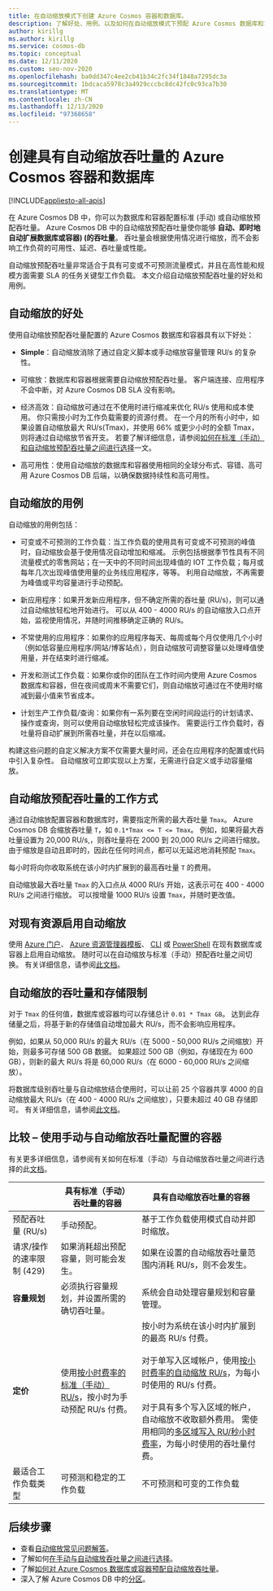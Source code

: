 ```yaml
---
title: 在自动缩放模式下创建 Azure Cosmos 容器和数据库。
description: 了解好处、用例、以及如何在自动缩放模式下预配 Azure Cosmos 数据库和容器。
author: kirillg
ms.author: kirillg
ms.service: cosmos-db
ms.topic: conceptual
ms.date: 12/11/2020
ms.custom: seo-nov-2020
ms.openlocfilehash: ba0dd347c4ee2cb41b34c2fc34f1848a7295dc3a
ms.sourcegitcommit: 1bdcaca5978c3a4929cccbc8dc42fc0c93ca7b30
ms.translationtype: MT
ms.contentlocale: zh-CN
ms.lasthandoff: 12/13/2020
ms.locfileid: "97368658"
---
```

# <a name="create-azure-cosmos-containers-and-databases-with-autoscale-throughput"></a>创建具有自动缩放吞吐量的 Azure Cosmos 容器和数据库
[!INCLUDE[appliesto-all-apis](includes/appliesto-all-apis.md)]

在 Azure Cosmos DB 中，你可以为数据库和容器配置标准 (手动) 或自动缩放预配吞吐量。 Azure Cosmos DB 中的自动缩放预配吞吐量使你能够 **自动、即时地自动扩展数据库或容器)  (的吞吐量**。 吞吐量会根据使用情况进行缩放，而不会影响工作负荷的可用性、延迟、吞吐量或性能。

自动缩放预配吞吐量非常适合于具有可变或不可预测流量模式，并且在高性能和规模方面需要 SLA 的任务关键型工作负载。 本文介绍自动缩放预配吞吐量的好处和用例。

## <a name="benefits-of-autoscale"></a>自动缩放的好处

使用自动缩放预配吞吐量配置的 Azure Cosmos 数据库和容器具有以下好处：

* **Simple**：自动缩放消除了通过自定义脚本或手动缩放容量管理 RU/s 的复杂性。 

* 可缩放：数据库和容器根据需要自动缩放预配吞吐量。 客户端连接、应用程序不会中断，对 Azure Cosmos DB SLA 没有影响。

* 经济高效：自动缩放可通过在不使用时进行缩减来优化 RU/s 使用和成本使用。 你只需按小时为工作负载需要的资源付费。 在一个月的所有小时中，如果设置自动缩放最大 RU/s(Tmax)，并使用 66% 或更少小时的全额 Tmax，则将通过自动缩放节省开支。 若要了解详细信息，请参阅[如何在标准（手动）和自动缩放预配吞吐量之间进行选择](how-to-choose-offer.md)一文。

* 高可用性：使用自动缩放的数据库和容器使用相同的全球分布式、容错、高可用 Azure Cosmos DB 后端，以确保数据持续性和高可用性。

## <a name="use-cases-of-autoscale"></a>自动缩放的用例

自动缩放的用例包括：

* 可变或不可预测的工作负载：当工作负载的使用具有可变或不可预测的峰值时，自动缩放会基于使用情况自动增加和缩减。 示例包括根据季节性具有不同流量模式的零售网站；在一天中的不同时间出现峰值的 IOT 工作负载；每月或每年几次出现峰值使用量的业务线应用程序，等等。 利用自动缩放，不再需要为峰值或平均容量进行手动预配。 

* 新应用程序：如果开发新应用程序，但不确定所需的吞吐量 (RU/s)，则可以通过自动缩放轻松地开始进行。 可以从 400 - 4000 RU/s 的自动缩放入口点开始，监视使用情况，并随时间推移确定正确的 RU/s。

* 不常使用的应用程序：如果你的应用程序每天、每周或每个月仅使用几个小时（例如低容量应用程序/网站/博客站点），则自动缩放可调整容量以处理峰值使用量，并在结束时进行缩减。 

* 开发和测试工作负载：如果你或你的团队在工作时间内使用 Azure Cosmos 数据库和容器，但在夜间或周末不需要它们，则自动缩放可通过在不使用时缩减到最小值来节省成本。 

* 计划生产工作负载/查询：如果你有一系列要在空闲时间段运行的计划请求、操作或查询，则可以使用自动缩放轻松完成该操作。 需要运行工作负载时，吞吐量将自动扩展到所需吞吐量，并在以后缩减。 

构建这些问题的自定义解决方案不仅需要大量时间，还会在应用程序的配置或代码中引入复杂性。 自动缩放可立即实现以上方案，无需进行自定义或手动容量缩放。 

## <a name="how-autoscale-provisioned-throughput-works"></a>自动缩放预配吞吐量的工作方式

通过自动缩放配置容器和数据库时，需要指定所需的最大吞吐量 `Tmax`。 Azure Cosmos DB 会缩放吞吐量 `T`，如 `0.1*Tmax <= T <= Tmax`。 例如，如果将最大吞吐量设置为 20,000 RU/s,，则吞吐量将在 2000 到 20,000 RU/s 之间进行缩放。 由于缩放是自动且即时的，因此在任何时间点，都可以无延迟地消耗预配 `Tmax`。 

每小时将向你收取系统在该小时内扩展到的最高吞吐量 `T` 的费用。

自动缩放最大吞吐量 `Tmax` 的入口点从 4000 RU/s 开始，这表示可在 400 - 4000 RU/s 之间进行缩放。 可以按增量 1000 RU/s 设置 `Tmax`，并随时更改值。  

## <a name="enable-autoscale-on-existing-resources"></a>对现有资源启用自动缩放

使用 [Azure 门户](how-to-provision-autoscale-throughput.md#enable-autoscale-on-existing-database-or-container)、 [Azure 资源管理器模板](how-to-provision-autoscale-throughput.md#azure-resource-manager)、 [CLI](how-to-provision-autoscale-throughput.md#azure-cli) 或 [PowerShell](how-to-provision-autoscale-throughput.md#azure-powershell) 在现有数据库或容器上启用自动缩放。 随时可以在自动缩放与标准（手动）预配吞吐量之间切换。 有关详细信息，请参阅[此文档](autoscale-faq.md#how-does-the-migration-between-autoscale-and-standard-manual-provisioned-throughput-work)。

## <a name="throughput-and-storage-limits-for-autoscale"></a><a id="autoscale-limits"></a> 自动缩放的吞吐量和存储限制

对于 `Tmax` 的任何值，数据库或容器均可以存储总计 `0.01 * Tmax GB`。 达到此存储量之后，将基于新的存储值自动增加最大 RU/s，而不会影响应用程序。 

例如，如果从 50,000 RU/s 的最大 RU/s（在 5000 - 50,000 RU/s 之间缩放）开始，则最多可存储 500 GB 数据。 如果超过 500 GB（例如，存储现在为 600 GB），则新的最大 RU/s 将是 60,000 RU/s（在 6000 - 60,000 RU/s 之间缩放）。

将数据库级别吞吐量与自动缩放结合使用时，可以让前 25 个容器共享 4000 的自动缩放最大 RU/s（在 400 - 4000 RU/s 之间缩放），只要未超过 40 GB 存储即可。 有关详细信息，请参阅[此文档](autoscale-faq.md#can-i-change-the-max-rus-on-the-database-or-container)。

## <a name="comparison--containers-configured-with-manual-vs-autoscale-throughput"></a>比较 – 使用手动与自动缩放吞吐量配置的容器
有关更多详细信息，请参阅有关如何在标准（手动）与自动缩放吞吐量之间进行选择的此[文档](how-to-choose-offer.md)。  

|| 具有标准（手动）吞吐量的容器  | 具有自动缩放吞吐量的容器 |
|---------|---------|---------|
| 预配吞吐量 (RU/s) | 手动预配。 | 基于工作负载使用模式自动并即时缩放。 |
| 请求/操作的速率限制 (429)  | 如果消耗超出预配容量，则可能会发生。 | 如果在设置的自动缩放吞吐量范围内消耗 RU/s，则不会发生。    |
| **容量规划** |  必须执行容量规划，并设置所需的确切吞吐量。 |    系统会自动处理容量规划和容量管理。 |
| **定价** | 使用[按小时费率的标准（手动）RU/s](https://azure.microsoft.com/pricing/details/cosmos-db/)，按小时为手动预配 RU/s 付费。 | 按小时为系统在该小时内扩展到的最高 RU/s 付费。 <br/><br/> 对于单写入区域帐户，使用[按小时费率的自动缩放 RU/s](https://azure.microsoft.com/pricing/details/cosmos-db/)，为每小时使用的 RU/s 付费。 <br/><br/>对于具有多个写入区域的帐户，自动缩放不收取额外费用。 需使用相同的[多区域写入 RU/秒小时费率](https://azure.microsoft.com/pricing/details/cosmos-db/)，为每小时使用的吞吐量付费。 |
| 最适合工作负载类型 |  可预测和稳定的工作负载|   不可预测和可变的工作负载  |

## <a name="next-steps"></a>后续步骤

* 查看[自动缩放常见问题解答](autoscale-faq.md)。
* 了解如何[在手动与自动缩放吞吐量之间进行选择](how-to-choose-offer.md)。
* 了解[如何对 Azure Cosmos 数据库或容器预配自动缩放吞吐量](how-to-provision-autoscale-throughput.md)。
* 深入了解 Azure Cosmos DB 中的[分区](partitioning-overview.md)。


